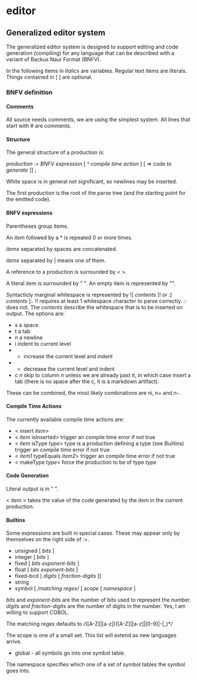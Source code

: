 editor
======

Generalized editor system
-------------------------

The generalized editor system is designed to support editing and code generation 
(compiling) for any language that can be described with a variant of Backus Naur Format (BNFV).

In the following items in *italics* are variables.  Regular text items are literals.  Things contained in [ ] are optional.  

### BNFV definition

#### Comments

  All source needs comments, we are using the simplest system.  All lines that start with # are comments.

#### Structure

The general structure of a production is:
  
*production* := *BNFV expression* [ ^ *compile time action* ] [ => *code to generate* ]] ;

White space is in general not significant, so newlines may be inserted.

The first production is the root of the parse tree (and the starting point for the emitted code).

#### BNFV expressions 

Parentheses group items.  

An *item* followed by a \* is repeated 0 or more times.  

*items* separated by spaces are concatenated.

*items* separated by | means one of them.  

A reference to a production is surrounded by \< \>.  

A literal *item* is surrounded by " ".  An empty item is represented by "".

Syntacticly marginal whitespace is represented by ![ *contents* ]! or :[ *contents* ]:.  !! requires at least 1 whitespace character to parse
correctly.  :: does not.  The *contents* describe the whitespace that is to be inserted on output.  The options are:

+ s a space
+ t a tab
+ n a newline
+ i indent to current level
+ + increase the current level and indent
+ - decrease the current level and indent
+ c *n* skip to column *n* unless we are already past it, in which case insert a tab (there is no space after the c, 
it is a markdown artifact).

These can be combined, the most likely combinations are ni, n+ and n-.

#### Compile Time Actions

The currently available compile time actions are:
+ \< insert *item*\>
+ \< *item* isInserted\> trigger an compile time error if not true
+ \< *item* isType *type*\>  type is a production defining a type (see Builtins) trigger an compile time error if not true
+ \< *item1* typeEquals *item2*\> trigger an compile time error if not true
+ \< makeType *type*\> force the production to be of type *type*

#### Code Generation

Literal output is in " ".

< *item* > takes the value of the code generated by the *item* in the current production.

#### Builtins
  
Some expressions are built in special cases.  These may appear only by themselves on the right side of :=.

+  unsigned  [ *bits* ]
+  integer   [ *bits* ]
+  fixed [ *bits  exponent-bits* ]
+  float [ *bits exponent-bits* ]
+  fixed-bcd [ *digits* [ *fraction-digits* ]]
+  string
+  symbol  [ */matching regex/* ] *scope* [ *namespace* ]

*bits* and *exponent-bits* are the number of bits used to represent the number.  *digits* and *fraction-digits* 
are the number of digits in the number.  Yes, I am willing to support COBOL.
    
The matching regex defaults to /([A-Z]|[a-z])([A-Z]|[a-z]|[0-9]|-|_)*/

The scope is one of a small set.  This list will extend as new languages arrive.
    
+ global - all symbols go into one symbol table.
    
The namespace specifies which one of a set of symbol tables the symbol goes into.
    
    


  

